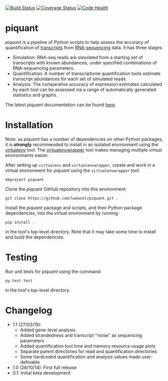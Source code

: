 [![Build Status](https://travis-ci.org/lweasel/piquant.svg?branch=master)](https://travis-ci.org/lweasel/piquant) [![Coverage Status](https://coveralls.io/repos/lweasel/piquant/badge.png?branch=master)](https://coveralls.io/r/lweasel/piquant?branch=master) [![Code Health](https://landscape.io/github/lweasel/piquant/master/landscape.svg)](https://landscape.io/github/lweasel/piquant/master)

piquant
=======

*piquant* is a pipeline of Python scripts to help assess the accuracy of quantification of [transcripts](http://en.wikipedia.org/wiki/Transcriptome) from [RNA-sequencing](http://en.wikipedia.org/wiki/RNA-Seq) data. It has three stages:

* Simulation: RNA-seq reads are simulated from a starting set of transcripts with known abundances, under specified combinations of RNA-sequencing parameters.
* Quantification: A number of transcriptome quantification tools estimate transcript abundances for each set of simulated reads.
* Analysis: The comparative accuracy of expression estimates calculated by each tool can be assessed via a range of automatically generated statistics and graphs.

The latest *piquant* documentation can be found [here](http://piquant.readthedocs.org/en/latest/).

Installation
============

Note: as *piquant* has a number of dependencies on other Python packages, it is **strongly** recommended to install in an isolated environment using the [virtualenv](http://virtualenv.readthedocs.org/en/latest/index.html>) tool. The [virtualenvwrapper](http://virtualenvwrapper.readthedocs.org/en/latest/install.html>) tool makes managing multiple virtual environments easier.

After setting up ``virtualenv`` and ``virtualenvwrapper``, create and work in a virtual environment for *piquant* using the ``virtualenvwrapper`` tool:

```
mkproject piquant
```

Clone the *piquant* GitHub repository into this environment:

```
git clone https://github.com/lweasel/piquant.git .
```

Install the *piquant* package and scripts, and their Python package dependencies, into the virtual environment by running:

```
pip install .
```

in the tool's top-level directory. Note that it may take some time to install and build the dependencies.

Testing
=======

Run unit tests for *piquant* using the command:

```
py.test test
```

in the tool's top-level directory.

Changelog
=========

* 1.1 (27/03/15):
  - Added gene-level analysis
  - Added strandedness and transcript "noise" as sequencing parameters
  - Added quantification tool time and memory resource usage plots
  - Separate parent directories for read and quantification directories
  - Some hardcoded quantification and analysis values made user-definable
* 1.0 (28/10/14): First full release
* 0.1: Initial beta development
